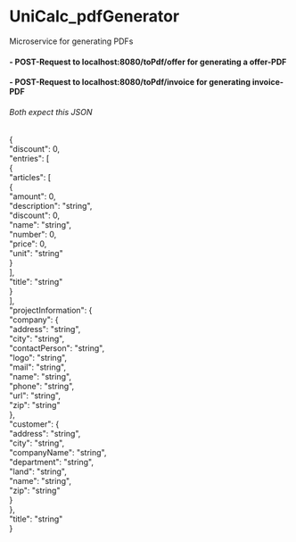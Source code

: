 # UniCalc_pdfGenerator
Microservice for generating PDFs

#### - POST-Request to localhost:8080/toPdf/offer for generating a offer-PDF

#### - POST-Request to localhost:8080/toPdf/invoice for generating invoice-PDF

###### Both expect this JSON
{  
  "discount": 0,  
  "entries": [  
    {  
      "articles": [  
        {  
          "amount": 0,  
          "description": "string",  
          "discount": 0,  
          "name": "string",  
          "number": 0,  
          "price": 0,  
          "unit": "string"   
        }  
      ],   
      "title": "string"  
    }  
  ],  
  "projectInformation": {  
    "company": {  
      "address": "string",  
      "city": "string",  
      "contactPerson": "string",  
      "logo": "string",  
      "mail": "string",  
      "name": "string",  
      "phone": "string",  
      "url": "string",  
      "zip": "string"  
    },  
    "customer": {  
      "address": "string",  
      "city": "string",  
      "companyName": "string",  
      "department": "string",  
      "land": "string",  
      "name": "string",  
      "zip": "string"  
    }  
  },  
  "title": "string"  
}  
  
